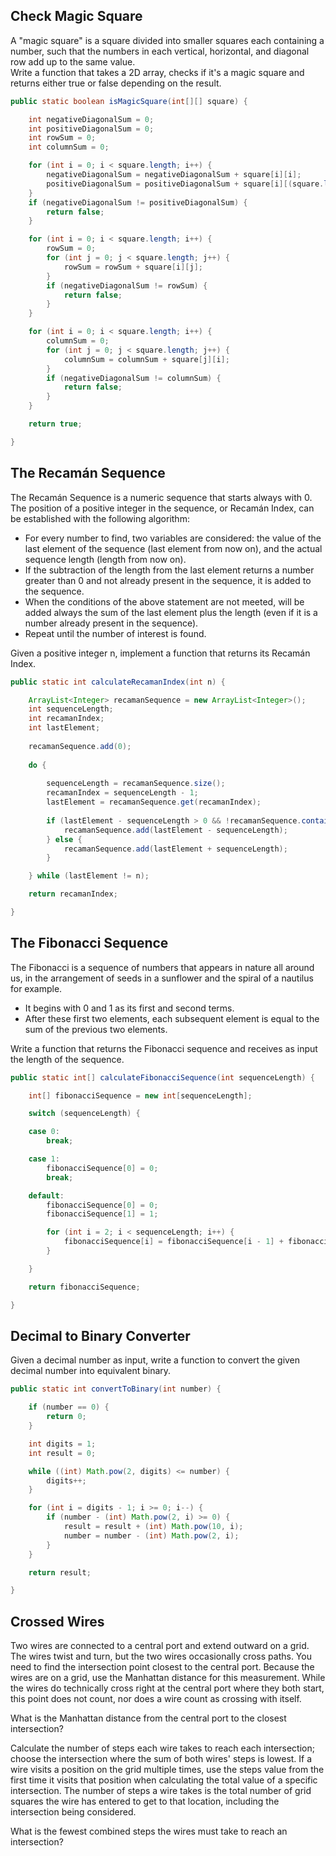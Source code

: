 ## Check Magic Square

A "magic square" is a square divided into smaller squares each containing a number, such that the numbers in each vertical, horizontal, and diagonal row add up to the same value.  
Write a function that takes a 2D array, checks if it's a magic square and returns either true or false depending on the result.

```java
public static boolean isMagicSquare(int[][] square) {

	int negativeDiagonalSum = 0;
	int positiveDiagonalSum = 0;
	int rowSum = 0;
	int columnSum = 0;

	for (int i = 0; i < square.length; i++) {
		negativeDiagonalSum = negativeDiagonalSum + square[i][i];
		positiveDiagonalSum = positiveDiagonalSum + square[i][(square.length - 1) - i];
	}
	if (negativeDiagonalSum != positiveDiagonalSum) {
		return false;
	}

	for (int i = 0; i < square.length; i++) {
		rowSum = 0;
		for (int j = 0; j < square.length; j++) {
			rowSum = rowSum + square[i][j];
		}
		if (negativeDiagonalSum != rowSum) {
			return false;
		}
	}

	for (int i = 0; i < square.length; i++) {
		columnSum = 0;
		for (int j = 0; j < square.length; j++) {
			columnSum = columnSum + square[j][i];
		}
		if (negativeDiagonalSum != columnSum) {
			return false;
		}
	}

	return true;

}
```

## The Recamán Sequence

The Recamán Sequence is a numeric sequence that starts always with 0. The position of a positive integer in the sequence, or Recamán Index, can be established with the following algorithm:

* For every number to find, two variables are considered: the value of the last element of the sequence (last element from now on), and the actual sequence length (length from now on).
* If the subtraction of the length from the last element returns a number greater than 0 and not already present in the sequence, it is added to the sequence.
* When the conditions of the above statement are not meeted, will be added always the sum of the last element plus the length (even if it is a number already present in the sequence).
* Repeat until the number of interest is found.

Given a positive integer n, implement a function that returns its Recamán Index.

```java
public static int calculateRecamanIndex(int n) {

	ArrayList<Integer> recamanSequence = new ArrayList<Integer>();
	int sequenceLength;
	int recamanIndex;
	int lastElement;
	
	recamanSequence.add(0);
	
	do {
		
		sequenceLength = recamanSequence.size();
		recamanIndex = sequenceLength - 1;
		lastElement = recamanSequence.get(recamanIndex);
		
		if (lastElement - sequenceLength > 0 && !recamanSequence.contains(lastElement - sequenceLength)) {
			recamanSequence.add(lastElement - sequenceLength);
		} else {
			recamanSequence.add(lastElement + sequenceLength);
		}

	} while (lastElement != n);

	return recamanIndex;

}
```

## The Fibonacci Sequence

The Fibonacci is a sequence of numbers that appears in nature all around us, in the arrangement of seeds in a sunflower and the spiral of a nautilus for example.
* It begins with 0 and 1 as its first and second terms.
* After these first two elements, each subsequent element is equal to the sum of the previous two elements.

Write a function that returns the Fibonacci sequence and receives as input the length of the sequence.

```java
public static int[] calculateFibonacciSequence(int sequenceLength) {

	int[] fibonacciSequence = new int[sequenceLength];

	switch (sequenceLength) {

	case 0:
		break;

	case 1:
		fibonacciSequence[0] = 0;
		break;

	default:
		fibonacciSequence[0] = 0;
		fibonacciSequence[1] = 1;

		for (int i = 2; i < sequenceLength; i++) {
			fibonacciSequence[i] = fibonacciSequence[i - 1] + fibonacciSequence[i - 2];
		}

	}

	return fibonacciSequence;

}
```

## Decimal to Binary Converter

Given a decimal number as input, write a function to convert the given decimal number into equivalent binary.

```java
public static int convertToBinary(int number) {

	if (number == 0) {
		return 0;
	}

	int digits = 1;
	int result = 0;

	while ((int) Math.pow(2, digits) <= number) {
		digits++;
	}

	for (int i = digits - 1; i >= 0; i--) {
		if (number - (int) Math.pow(2, i) >= 0) {
			result = result + (int) Math.pow(10, i);
			number = number - (int) Math.pow(2, i);
		}
	}

	return result;

}
```

## Crossed Wires

Two wires are connected to a central port and extend outward on a grid.
The wires twist and turn, but the two wires occasionally cross paths.
You need to find the intersection point closest to the central port.
Because the wires are on a grid, use the Manhattan distance for this measurement.
While the wires do technically cross right at the central port where they both start, this point does not count, nor does a wire count as crossing with itself.

What is the Manhattan distance from the central port to the closest intersection?

Calculate the number of steps each wire takes to reach each intersection; choose the intersection where the sum of both wires' steps is lowest.
If a wire visits a position on the grid multiple times, use the steps value from the first time it visits that position when calculating the total value of a specific intersection.
The number of steps a wire takes is the total number of grid squares the wire has entered to get to that location, including the intersection being considered.

What is the fewest combined steps the wires must take to reach an intersection?


